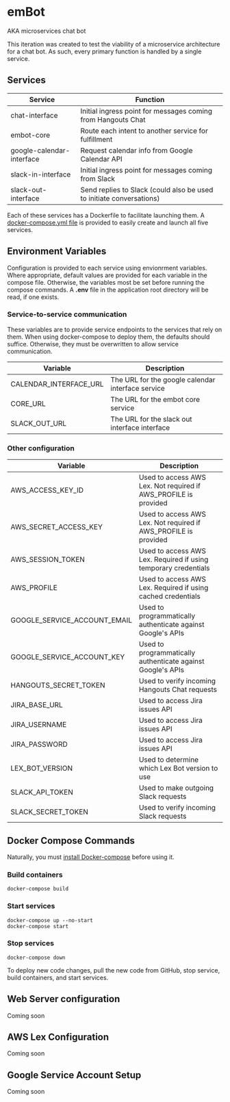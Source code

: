 # emBot

AKA microservices chat bot

This iteration was created to test the viability of a microservice architecture for a chat bot.
As such, every primary function is handled by a single service.

## Services

| Service                   | Function                                                             |
|---------------------------|----------------------------------------------------------------------|
| chat-interface            | Initial ingress point for messages coming from Hangouts Chat         |
| embot-core                | Route each intent to another service for fulfillment                 |
| google-calendar-interface | Request calendar info from Google Calendar API                       |
| slack-in-interface        | Initial ingress point for messages coming from Slack                 |
| slack-out-interface       | Send replies to Slack (could also be used to initiate conversations) |

Each of these services has a Dockerfile to facilitate launching them. A [docker-compose.yml file](docker-compose.yml) is provided to easily create and launch all five services.

## Environment Variables

Configuration is provided to each service using envionrment variables.
Where appropriate, default values are provided for each variable in the compose file.
Otherwise, the variables most be set before running the compose commands.
A **.env** file in the application root directory will be read, if one exists.

### Service-to-service communication

These variables are to provide service endpoints to the services that rely on them.
When using docker-compose to deploy them, the defaults should suffice.
Otherwise, they must be overwritten to allow service communication.

| Variable               | Description                                       |
|------------------------|---------------------------------------------------|
| CALENDAR_INTERFACE_URL | The URL for the google calendar interface service |
| CORE_URL               | The URL for the embot core service                |
| SLACK_OUT_URL          | The URL for the slack out interface interface     |

### Other configuration

| Variable                     | Description                                                     |
|------------------------------|-----------------------------------------------------------------|
| AWS_ACCESS_KEY_ID            | Used to access AWS Lex. Not required if AWS_PROFILE is provided |
| AWS_SECRET_ACCESS_KEY        | Used to access AWS Lex. Not required if AWS_PROFILE is provided |
| AWS_SESSION_TOKEN            | Used to access AWS Lex. Required if using temporary credentials |
| AWS_PROFILE                  | Used to access AWS Lex. Required if using cached credentials    |
| GOOGLE_SERVICE_ACCOUNT_EMAIL | Used to programmatically authenticate against Google's APIs     |
| GOOGLE_SERVICE_ACCOUNT_KEY   | Used to programmatically authenticate against Google's APIs     |
| HANGOUTS_SECRET_TOKEN        | Used to verify incoming Hangouts Chat requests                  |
| JIRA_BASE_URL                | Used to access Jira issues API                                  |
| JIRA_USERNAME                | Used to access Jira issues API                                  |
| JIRA_PASSWORD                | Used to access Jira issues API                                  |
| LEX_BOT_VERSION              | Used to determine which Lex Bot version to use                  |
| SLACK_API_TOKEN              | Used to make outgoing Slack requests                            |
| SLACK_SECRET_TOKEN           | Used to verify incoming Slack requests                          |

## Docker Compose Commands

Naturally, you must [install Docker-compose](https://docs.docker.com/compose/install/) before using it.

### Build containers

```shell
docker-compose build
```

### Start services

```shell
docker-compose up --no-start
docker-compose start
```

### Stop services

```shell
docker-compose down
```

To deploy new code changes, pull the new code from GitHub, stop service, build containers, and start services.

## Web Server configuration

Coming soon

## AWS Lex Configuration

Coming soon

## Google Service Account Setup

Coming soon
